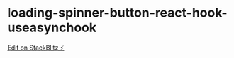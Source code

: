 # loading-spinner-button-react-hook-useasynchook

[Edit on StackBlitz ⚡️](https://stackblitz.com/edit/loading-spinner-button-react-hook-useasynchook)